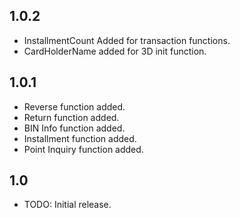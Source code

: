 ## 1.0.2

* InstallmentCount Added for transaction functions.
* CardHolderName added for 3D init function.

## 1.0.1

* Reverse function added.
* Return function added.
* BIN Info function added.
* Installment function added.
* Point Inquiry function added.

## 1.0

* TODO: Initial release.